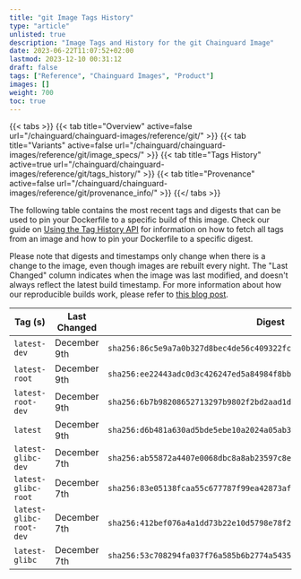 ```yaml
---
title: "git Image Tags History"
type: "article"
unlisted: true
description: "Image Tags and History for the git Chainguard Image"
date: 2023-06-22T11:07:52+02:00
lastmod: 2023-12-10 00:31:12
draft: false
tags: ["Reference", "Chainguard Images", "Product"]
images: []
weight: 700
toc: true
---
```


{{< tabs >}}
{{< tab title="Overview" active=false url="/chainguard/chainguard-images/reference/git/" >}}
{{< tab title="Variants" active=false url="/chainguard/chainguard-images/reference/git/image_specs/" >}}
{{< tab title="Tags History" active=true url="/chainguard/chainguard-images/reference/git/tags_history/" >}}
{{< tab title="Provenance" active=false url="/chainguard/chainguard-images/reference/git/provenance_info/" >}}
{{</ tabs >}}

The following table contains the most recent tags and digests that can be used to pin your Dockerfile to a specific build of this image. Check our guide on [Using the Tag History API](/chainguard/chainguard-images/using-the-tag-history-api/) for information on how to fetch all tags from an image and how to pin your Dockerfile to a specific digest.

Please note that digests and timestamps only change when there is a change to the image, even though images are rebuilt every night. The "Last Changed" column indicates when the image was last modified, and doesn't always reflect the latest build timestamp. For more information about how our reproducible builds work, please refer to [this blog post](https://www.chainguard.dev/unchained/reproducing-chainguards-reproducible-image-builds).

| Tag (s)                  | Last Changed | Digest                                                                    |
|--------------------------|--------------|---------------------------------------------------------------------------|
|  `latest-dev`            | December 9th | `sha256:86c5e9a7a0b327d8bec4de56c409322fc648fac97a947bbf546b39ae2183b206` |
|  `latest-root`           | December 9th | `sha256:ee22443adc0d3c426247ed5a84984f8bbcc203359da93c623690109a2a022b6b` |
|  `latest-root-dev`       | December 9th | `sha256:6b7b98208652713297b9802f2bd2aad1db3b98727ff9407ffab5ab3d8a159a00` |
|  `latest`                | December 9th | `sha256:d6b481a630ad5bde5ebe10a2024a05ab38a1c14ce2e5e078d215869f5002874a` |
|  `latest-glibc-dev`      | December 7th | `sha256:ab55872a4407e0068dbc8a8ab23597c8e5103412519247174b8c4cdb874e2e52` |
|  `latest-glibc-root`     | December 7th | `sha256:83e05138fcaa55c677787f99ea42873afc92826aa96e5e2452367791eb16ab1b` |
|  `latest-glibc-root-dev` | December 7th | `sha256:412bef076a4a1dd73b22e10d5798e78f2d4d77439dbdb4386610c7ac7c8456b0` |
|  `latest-glibc`          | December 7th | `sha256:53c708294fa037f76a585b6b2774a5435cd70031617de1270780987154f128bb` |

